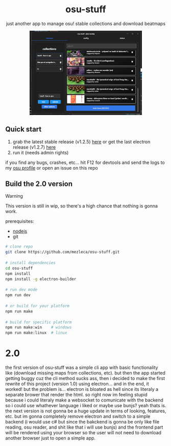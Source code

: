 <div align="center">
    <h1 align="center" style="border: none; margin-bottom: none;">osu-stuff</h1>
    <p align="center">just another app to manage osu! stable collections and download beatmaps </p>
</div>

<p align="center">
  <img width="70%" height="70%" src="https://github.com/mezleca/osu-stuff/blob/main/build/images/menu.png">
</p>

## Quick start
1. grab the latest stable release (v1.2.5) [here](https://github.com/mezleca/osu-stuff/releases/)
   or get the last electron release (v1.2.7) [here](https://github.com/mezleca/osu-stuff/releases/)
2. run it (needs admin rights)

if you find any bugs, crashes, etc... hit F12 for devtools and send the logs to my [osu profile](https://osu.ppy.sh/users/mzle) or open an issue on this repo

## Build the 2.0 version 

> [!WARNING]  
> This version is still in wip, so there's a high chance that nothing is gonna work.

prerequisites:
- [nodejs](https://nodejs.org/)
- git

```bash
# clone repo
git clone https://github.com/mezleca/osu-stuff.git

# install dependencies
cd osu-stuff
npm install
npm install -g electron-builder

# run dev mode
npm run dev

# or build for your platform
npm run make

# build for specific platform
npm run make:win    # windows
npm run make:linux  # linux
```

# 2.0
the first version of osu-stuff was a simple cli app with basic functionality like (download missing maps from collections, etc).
but then the app started getting buggy cuz the cli method sucks ass, then i decided to make the first rewrite of this project (version 1.0) using electron...
and in the end, it worked!
but the problem is... electron is bloated as hell since its literaly a separate brower that render the html. so right now im feeling stupid because i could literaly make a websocket to comunicate with the backend so i could use whathever language i liked or maybe use bunjs? yeah thats is.
the next version is not gonna be a huge update in terms of looking, features, etc. but im gonna completely remove electron and switch to a simple backend (i would use c# but since the bakckend is gonna be only like file reading, osu reader, and shit like that i will use bunjs) and the frontend part will be rendered using your browser so the user will not need to download another browser just to open a simple app.